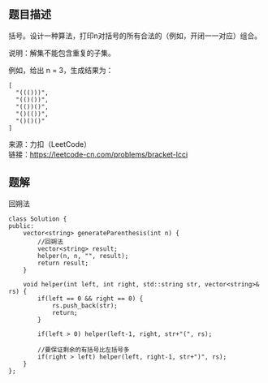 ## 题目描述
括号。设计一种算法，打印n对括号的所有合法的（例如，开闭一一对应）组合。

说明：解集不能包含重复的子集。

例如，给出 n = 3，生成结果为：
```
[
  "((()))",
  "(()())",
  "(())()",
  "()(())",
  "()()()"
]
```
来源：力扣（LeetCode）  
链接：https://leetcode-cn.com/problems/bracket-lcci

## 题解
回朔法
```
class Solution {
public:
    vector<string> generateParenthesis(int n) {
        //回朔法    
        vector<string> result;
        helper(n, n, "", result);
        return result;
    }

    void helper(int left, int right, std::string str, vector<string>& rs) {
        if(left == 0 && right == 0) {
            rs.push_back(str);
            return;
        }

        if(left > 0) helper(left-1, right, str+"(", rs);

        //要保证剩余的有括号比左括号多
        if(right > left) helper(left, right-1, str+")", rs);
    }
};
```